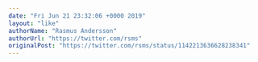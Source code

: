 ```yaml
---
date: "Fri Jun 21 23:32:06 +0000 2019"
layout: "like"
authorName: "Rasmus Andersson"
authorUrl: "https://twitter.com/rsms"
originalPost: "https://twitter.com/rsms/status/1142213636628238341"
---
```

